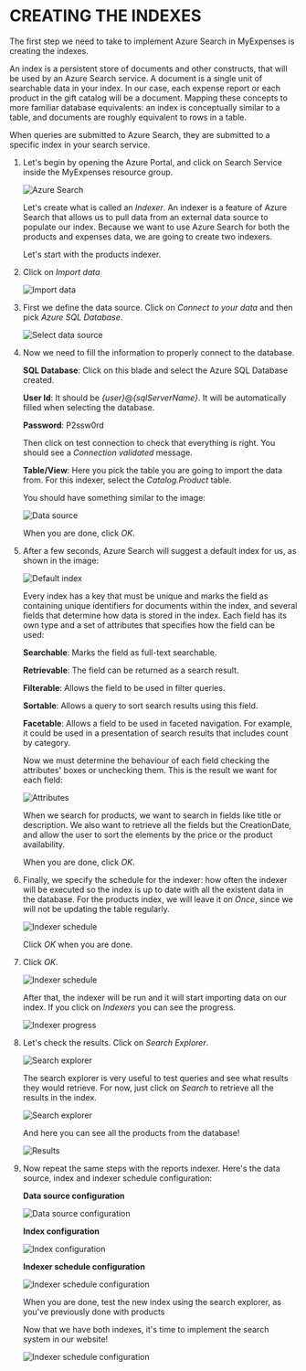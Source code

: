 <page title="Creating the Indexes"/>

CREATING THE INDEXES
====

The first step we need to take to implement Azure Search in MyExpenses is creating the indexes.

An index is a persistent store of documents and other constructs, that will be used by an Azure Search service. A document is a single unit of searchable data in your index. In our case, each expense report or each product in the gift catalog will be a document. Mapping these concepts to more familiar database equivalents: an index is conceptually similar to a table, and documents are roughly equivalent to rows in a table.

When queries are submitted to Azure Search, they are submitted to a specific index in your search service.

1. Let's begin by opening the Azure Portal, and click on Search Service inside the MyExpenses resource group.

    ![Azure Search](img/1.png)

    Let's create what is called an *Indexer*. An indexer is a feature of Azure Search that allows us to pull data from an external data source to populate our index. Because we want to use Azure Search for both the products and expenses data, we are going to create two indexers.

    Let's start with the products indexer.

2. Click on *Import data*

    ![Import data](img/2.png)

3. First we define the data source. Click on *Connect to your data* and then pick *Azure SQL Database*. 

    ![Select data source](img/3.png)

4. Now we need to fill the information to properly connect to the database.

    __SQL Database__: Click on this blade and select the Azure SQL Database created.

    __User Id__: It should be *{user}*@*{sqlServerName}*. It will be automatically filled when selecting the database.

    __Password__: P2ssw0rd

    Then click on test connection to check that everything is right. You should see a *Connection validated* message.

    __Table/View__: Here you pick the table you are going to import the data from. For this indexer, select the *Catalog.Product* table.

    You should have something similar to the image:

    ![Data source](img/4.png)

    When you are done, click *OK*.

5. After a few seconds, Azure Search will suggest a default index for us, as shown in the image:

    ![Default index](img/5.png)

    Every index has a key that must be unique and marks the field as containing unique identifiers for documents within the index, and several fields that determine how data is stored in the index. Each field has its own type and a set of attributes that specifies how the field can be used:

    __Searchable__: Marks the field as full-text searchable.

    __Retrievable__: The field can be returned as a search result.

    __Filterable__: Allows the field to be used in filter queries.

    __Sortable__: Allows a query to sort search results using this field.

    __Facetable__: Allows a field to be used in faceted navigation. For example, it could be used in a presentation of search results that includes count by category.

    Now we must determine the behaviour of each field checking the attributes' boxes or unchecking them. This is the result we want for each field:

    ![Attributes](img/6.png)

    When we search for products, we want to search in fields like title or description. We also want to retrieve all the fields but the CreationDate, and allow the user to sort the elements by the price or the product availability.

    When you are done, click *OK*.

6. Finally, we specify the schedule for the indexer: how often the indexer will be executed so the index is up to date with all the existent data in the database. For the products index, we will leave it on *Once*, since we will not be updating the table regularly.

    ![Indexer schedule](img/7.png)

    Click *OK* when you are done.

7. Click *OK*. 

    ![Indexer schedule](img/8.png)

    After that, the indexer will be run and it will start importing data on our index. If you click on *Indexers* you can see the progress.

    ![Indexer progress](img/9.png)

8. Let's check the results. Click on *Search Explorer*.

    ![Search explorer](img/10.png)

    The search explorer is very useful to test queries and see what results they would retrieve. For now, just click on *Search* to retrieve all the results in the index.

    ![Search explorer](img/11.png)

    And here you can see all the products from the database!

    ![Results](img/12.png)

9. Now repeat the same steps with the reports indexer. Here's the data source, index and indexer schedule configuration:

    __Data source configuration__

    ![Data source configuration](img/13.png)

    __Index configuration__

    ![Index configuration](img/14.png)

    __Indexer schedule configuration__

    ![Indexer schedule configuration](img/15.png)

    When you are done, test the new index using the search explorer, as you've previously done with products

    Now that we have both indexes, it's time to implement the search system in our website!

    ![Indexer schedule configuration](img/16.png)


